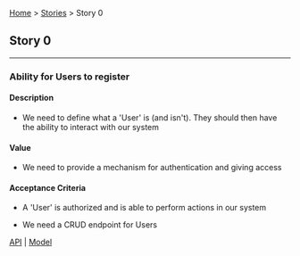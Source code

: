 [Home](../readme.md) > [Stories](stories.md) > Story 0

## Story 0

---

### Ability for Users to register

#### Description
- We need to define what a 'User' is (and isn't). They should then have the ability to interact with our system

#### Value
- We need to provide a mechanism for authentication and giving access

#### Acceptance Criteria
- A 'User' is authorized and is able to perform actions in our system

- We need a CRUD endpoint for Users

[API](../design/api/register.md) | [Model](../design/schemas/users.md)
